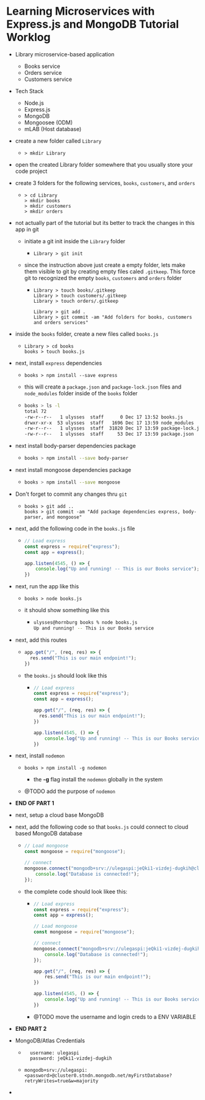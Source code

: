 # Learning Microservices with Express.js and MongoDB Tutorial Worklog

- Library microservice-based application
  - Books service
  - Orders service
  - Customers service
- Tech Stack
  - Node.js
  - Express.js
  - MongoDB
  - Mongoosee (ODM)
  - mLAB (Host database)



- create a new folder called `Library`

  - ```
    > mkdir Library
    ```

- open the created Library folder somewhere that you usually store your code project

- create 3 folders for the following services, `books`, `customers`, and `orders`

  - ```
    > cd Library
    > mkdir books 
    > mkdir customers
    > mkdir orders
    ```

- not actually part of the tutorial but its better to track the changes in this app in git

  - initiate a git init inside the `Library` folder

    - ```
      Library > git init
      ```

  - since the instruction above just create a empty folder, lets make them visible to git by creating empty files caled `.gitkeep`. This force git to recognized the empty `books`, `customers` and `orders` folder

    - ```
      Library > touch books/.gitkeep
      Library > touch customers/.gitkeep
      Library > touch orders/.gitkeep
      
      Library > git add .
      Library > git commit -am "Add folders for books, customers and orders services"
      ```

- inside the `books` folder, create a new files called `books.js` 

  - ```
    Library > cd books
    books > touch books.js
    
    ```

- next, install `express` dependencies

  - ```
    books > npm install --save express
    ```

  - this will create a `package.json` and `package-lock.json` files and `node_modules` folder inside of the `books` folder

  - ```bash
    books > ls -l
    total 72
    -rw-r--r--   1 ulysses  staff      0 Dec 17 13:52 books.js
    drwxr-xr-x  53 ulysses  staff   1696 Dec 17 13:59 node_modules
    -rw-r--r--   1 ulysses  staff  31820 Dec 17 13:59 package-lock.json
    -rw-r--r--   1 ulysses  staff     53 Dec 17 13:59 package.json
    
    ```

- next install body-parser dependencies package

  - ```bash
    books > npm install --save body-parser
    ```

- next install mongoose dependencies package

  - ```bash
    books > npm install --save mongoose
    ```

- Don't forget to commit any changes thru `git`

  -  ```
     books > git add ..
     books > git commit -am "Add package dependencies express, body-parser, and mongoose"
     ```

- next, add the following code in the `books.js` file

  - ```javascript
    // Load express
    const express = require("express");
    const app = express();
    
    app.listen(4545, () => {
        console.log("Up and running! -- This is our Books service");
    })
    ```

- next, run the app like this

  - ```
    books > node books.js
    ```

  - it should show something like this

    - ```bash
      ulysses@hornburg books % node books.js
      Up and running! -- This is our Books service
      ```

- next, add this routes

  - ```javascript
    app.get("/", (req, res) => {
      res.send("This is our main endpoint!");
    })
    ```

  - the `books.js` should look like this

    - ```javascript
      // Load express
      const express = require("express");
      const app = express();
      
      app.get("/", (req, res) => {
        res.send("This is our main endpoint!");
      })
      
      app.listen(4545, () => {
          console.log("Up and running! -- This is our Books service");
      })
      ```

- next, install `nodemon`

  - ```
    books > npm install -g nodemon
    ```

    - the **-g** flag install the `nodemon` globally in the system

  - @TODO add the purpose of `nodemon`

- **END OF PART 1**

- next, setup a cloud base MongoDB

- next, add the following code so that `books.js` could connect to cloud based MongoDB database

  - ```javascript
    // Load mongoose
    const mongoose = require("mongoose");
    
    // connect
    mongoose.connect("mongodb+srv://ulegaspi:jeQki1-vizdej-dugkih@cluster0.stndn.mongodb.net/myFirstDatabase?retryWrites=true&w=majority", () => {
        console.log("Database is connected!");
    });
    ```

  - the complete code should look likee this:

    - ```javascript
      // Load express
      const express = require("express");
      const app = express();
      
      // Load mongoose
      const mongoose = require("mongoose");
      
      // connect
      mongoose.connect("mongodb+srv://ulegaspi:jeQki1-vizdej-dugkih@cluster0.stndn.mongodb.net/myFirstDatabase?retryWrites=true&w=majority", () => {
          console.log("Database is connected!");
      });
      
      app.get("/", (req, res) => {
          res.send("This is our main endpoint!");
      })
      
      app.listen(4545, () => {
          console.log("Up and running! -- This is our Books service");
      })
      ```

    - @TODO move the username and login creds to a ENV VARIABLE

- **END PART 2**

- MongoDB/Atlas Credentials

  - ```
      username: ulegaspi
      password: jeQki1-vizdej-dugkih
    ```

  - ```
    mongodb+srv://ulegaspi:<password>@cluster0.stndn.mongodb.net/myFirstDatabase?retryWrites=true&w=majority
    ```

- 

